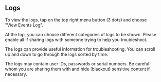 ## Logs

To view the logs, tap on the top right menu button (3 dots) and choose "View Events Log".  

At the top, you can choose different categories of logs to be shown.  Please enable all if sharing logs with someone trying to help you troubleshoot.  

The logs can provide useful information for troubleshooting.  You can scroll up and down to go through the logs sorted by time.  

The logs may contain user IDs, passwords or serial numbers.  Be careful whom you are sharing them with and hide (blackout) sensitive content if necessary.  
